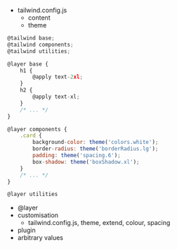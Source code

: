 - tailwind.config.js
	- content
	- theme

```jsx
@tailwind base;
@tailwind components;
@tailwind utilities;

@layer base { 
	h1 { 
		@apply text-2xl; 
	} 
	h2 { 
		@apply text-xl; 
	} 
	/* ... */ 
}

@layer components { 
	.card { 
		background-color: theme('colors.white'); 
		border-radius: theme('borderRadius.lg'); 
		padding: theme('spacing.6'); 
		box-shadow: theme('boxShadow.xl'); 
	} 
	/* ... */ 
}

@layer utilities
```

- @layer
- customisation
	- tailwind.config.js, theme, extend, colour, spacing
- plugin
- arbitrary values